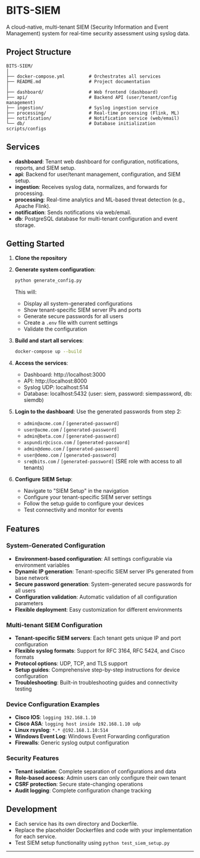 # BITS-SIEM

A cloud-native, multi-tenant SIEM (Security Information and Event Management) system for real-time security assessment using syslog data.

## Project Structure

```
BITS-SIEM/
│
├── docker-compose.yml         # Orchestrates all services
├── README.md                  # Project documentation
│
├── dashboard/                 # Web frontend (dashboard)
├── api/                       # Backend API (user/tenant/config management)
├── ingestion/                 # Syslog ingestion service
├── processing/                # Real-time processing (Flink, ML)
├── notification/              # Notification service (web/email)
└── db/                        # Database initialization scripts/configs
```

## Services
- **dashboard**: Tenant web dashboard for configuration, notifications, reports, and SIEM setup.
- **api**: Backend for user/tenant management, configuration, and SIEM setup.
- **ingestion**: Receives syslog data, normalizes, and forwards for processing.
- **processing**: Real-time analytics and ML-based threat detection (e.g., Apache Flink).
- **notification**: Sends notifications via web/email.
- **db**: PostgreSQL database for multi-tenant configuration and event storage.

## Getting Started

1. **Clone the repository**

2. **Generate system configuration**:
   ```bash
   python generate_config.py
   ```
   This will:
   - Display all system-generated configurations
   - Show tenant-specific SIEM server IPs and ports
   - Generate secure passwords for all users
   - Create a `.env` file with current settings
   - Validate the configuration

3. **Build and start all services**:
   ```bash
   docker-compose up --build
   ```

4. **Access the services**:
    - Dashboard: http://localhost:3000
    - API: http://localhost:8000
    - Syslog UDP: localhost:514
    - Database: localhost:5432 (user: siem, password: siempassword, db: siemdb)

5. **Login to the dashboard**:
    Use the generated passwords from step 2:
    - `admin@acme.com` / `[generated-password]`
    - `user@acme.com` / `[generated-password]`
    - `admin@beta.com` / `[generated-password]`
    - `aspundir@cisco.com` / `[generated-password]`
    - `admin@demo.com` / `[generated-password]`
    - `user@demo.com` / `[generated-password]`
    - `sre@bits.com` / `[generated-password]` (SRE role with access to all tenants)

6. **Configure SIEM Setup**:
    - Navigate to "SIEM Setup" in the navigation
    - Configure your tenant-specific SIEM server settings
    - Follow the setup guide to configure your devices
    - Test connectivity and monitor for events

## Features

### System-Generated Configuration
- **Environment-based configuration**: All settings configurable via environment variables
- **Dynamic IP generation**: Tenant-specific SIEM server IPs generated from base network
- **Secure password generation**: System-generated secure passwords for all users
- **Configuration validation**: Automatic validation of all configuration parameters
- **Flexible deployment**: Easy customization for different environments

### Multi-tenant SIEM Configuration
- **Tenant-specific SIEM servers**: Each tenant gets unique IP and port configuration
- **Flexible syslog formats**: Support for RFC 3164, RFC 5424, and Cisco formats
- **Protocol options**: UDP, TCP, and TLS support
- **Setup guides**: Comprehensive step-by-step instructions for device configuration
- **Troubleshooting**: Built-in troubleshooting guides and connectivity testing

### Device Configuration Examples
- **Cisco IOS**: `logging 192.168.1.10`
- **Cisco ASA**: `logging host inside 192.168.1.10 udp`
- **Linux rsyslog**: `*.* @192.168.1.10:514`
- **Windows Event Log**: Windows Event Forwarding configuration
- **Firewalls**: Generic syslog output configuration

### Security Features
- **Tenant isolation**: Complete separation of configurations and data
- **Role-based access**: Admin users can only configure their own tenant
- **CSRF protection**: Secure state-changing operations
- **Audit logging**: Complete configuration change tracking

## Development
- Each service has its own directory and Dockerfile.
- Replace the placeholder Dockerfiles and code with your implementation for each service.
- Test SIEM setup functionality using `python test_siem_setup.py`

---
